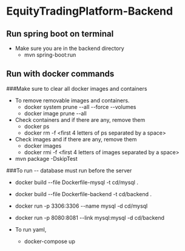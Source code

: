 # EquityTradingPlatform-Backend

## Run spring boot on terminal
* Make sure you are in the backend directory
	* mvn spring-boot:run

## Run with docker commands
###Make sure to clear all docker images and containers
* To remove removable images and containers.
	* docker system prune --all --force --volumes
	* docker image prune --all
* Check containers and if there are any, remove them
	* docker ps
	* docker rm -f <first 4 letters of ps separated by a space>
* Check images and if there are any, remove them
	* docker images
	* docker rmi -f <first 4 letters of images separated by a space>
* mvn package -DskipTest

###To run -- database must run before the server
* docker build --file  Dockerfile-mysql -t cd/mysql .
* docker build --file Dockerfile-backend -t cd/backend .
* docker run -p 3306:3306 --name mysql -d cd/mysql
* docker run -p 8080:8081 --link mysql:mysql -d cd/backend

* To run yaml,
	* docker-compose up